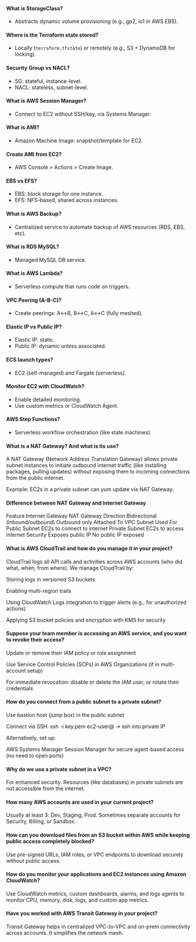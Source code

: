 ####  What is StorageClass?

* Abstracts dynamic volume provisioning (e.g., gp2, io1 in AWS EBS).


####  Where is the Terraform state stored?

* Locally (`terraform.tfstate`) or remotely (e.g., S3 + DynamoDB for locking).

####  Security Group vs NACL?

* SG: stateful, instance-level.
* NACL: stateless, subnet-level.

####  What is AWS Session Manager?

* Connect to EC2 without SSH/key, via Systems Manager.

####  What is AMI?

* Amazon Machine Image: snapshot/template for EC2.

####  Create AMI from EC2?

* AWS Console > Actions > Create Image.

####  EBS vs EFS?

* EBS: block storage for one instance.
* EFS: NFS-based, shared across instances.

####  What is AWS Backup?

* Centralized service to automate backup of AWS resources (RDS, EBS, etc).

####  What is RDS MySQL?

* Managed MySQL DB service.

####  What is AWS Lambda?

* Serverless compute that runs code on triggers.

####  VPC Peering (A-B-C)?

* Create peerings: A↔B, B↔C, A↔C (fully meshed).

####  Elastic IP vs Public IP?

* Elastic IP: static.
* Public IP: dynamic unless associated.

####  ECS launch types?

* EC2 (self-managed) and Fargate (serverless).

####  Monitor EC2 with CloudWatch?

* Enable detailed monitoring.
* Use custom metrics or CloudWatch Agent.

####  AWS Step Functions?

* Serverless workflow orchestration (like state machines).

#### What is a NAT Gateway? And what is its use?
A NAT Gateway (Network Address Translation Gateway) allows private subnet instances to initiate outbound internet traffic (like installing packages, pulling updates) without exposing them to incoming connections from the public internet.

Example: EC2s in a private subnet can yum update via NAT Gateway.

#### Difference between NAT Gateway and Internet Gateway
Feature	Internet Gateway	NAT Gateway
Direction	Bidirectional (inbound/outbound)	Outbound only
Attached To	VPC	Subnet
Used For	Public Subnet EC2s to connect to internet	Private Subnet EC2s to access internet
Security	Exposes public IP	No public IP exposed

#### What is AWS CloudTrail and how do you manage it in your project?
CloudTrail logs all API calls and activities across AWS accounts (who did what, when, from where).
We manage CloudTrail by:

Storing logs in versioned S3 buckets

Enabling multi-region trails

Using CloudWatch Logs integration to trigger alerts (e.g., for unauthorized actions)

Applying S3 bucket policies and encryption with KMS for security

#### Suppose your team member is accessing an AWS service, and you want to revoke their access?
Update or remove their IAM policy or role assignment

Use Service Control Policies (SCPs) in AWS Organizations (if in multi-account setup)

For immediate revocation: disable or delete the IAM user, or rotate their credentials

#### How do you connect from a public subnet to a private subnet?
Use bastion host (jump box) in the public subnet

Connect via SSH:
ssh -i key.pem ec2-user@<bastion-ip> → ssh into private IP

Alternatively, set up:

AWS Systems Manager Session Manager for secure agent-based access (no need to open ports)

#### Why do we use a private subnet in a VPC?

For enhanced security. Resources (like databases) in private subnets are not accessible from the internet.

#### How many AWS accounts are used in your current project?

Usually at least 3: Dev, Staging, Prod. Sometimes separate accounts for Security, Billing, or Sandbox.

#### How can you download files from an S3 bucket within AWS while keeping public access completely blocked?

Use pre-signed URLs, IAM roles, or VPC endpoints to download securely without public access.

#### How do you monitor your applications and EC2 instances using Amazon CloudWatch?

Use CloudWatch metrics, custom dashboards, alarms, and logs agents to monitor CPU, memory, disk, logs, and custom app metrics.

#### Have you worked with AWS Transit Gateway in your project?

Transit Gateway helps in centralized VPC-to-VPC and on-prem connectivity across accounts. It simplifies the network mesh.


